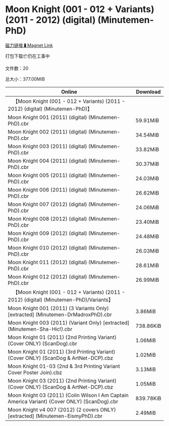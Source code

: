# Moon Knight (001 - 012 + Variants) (2011 - 2012) (digital) (Minutemen-PhD)

[磁力链接⬇Magnet Link](magnet:?xt=urn:btih:364d91c5dc4d1b70175b6a1646561b02b168b9f6&dn=Moon%20Knight%20%28001%20-%20012%20%2B%20Variants%29%20%282011%20-%202012%29%20%28digital%29%20%28Minutemen-PhD%29)

打包下载📦仍在工事中

文件数：20

总大小：377.00MiB

Online | Download
--- | ---
&emsp;【Moon Knight (001 - 012 + Variants) (2011 - 2012) (digital) (Minutemen-PhD)】 | 
Moon Knight 001 (2011) (digital) (Minutemen-PhD).cbr | 59.91MiB
Moon Knight 002 (2011) (digital) (Minutemen-PhD).cbr | 34.54MiB
Moon Knight 003 (2011) (digital) (Minutemen-PhD).cbr | 33.82MiB
Moon Knight 004 (2011) (digital) (Minutemen-PhD).cbr | 30.37MiB
Moon Knight 005 (2011) (digital) (Minutemen-PhD).cbr | 24.03MiB
Moon Knight 006 (2011) (digital) (Minutemen-PhD).cbr | 26.62MiB
Moon Knight 007 (2012) (digital) (Minutemen-PhD).cbr | 24.06MiB
Moon Knight 008 (2012) (digital) (Minutemen-PhD).cbr | 23.40MiB
Moon Knight 009 (2012) (digital) (Minutemen-PhD).cbr | 24.48MiB
Moon Knight 010 (2012) (digital) (Minutemen-PhD).cbr | 26.03MiB
Moon Knight 011 (2012) (digital) (Minutemen-PhD).cbr | 28.61MiB
Moon Knight 012 (2012) (digital) (Minutemen-PhD).cbr | 26.99MiB
&emsp;【Moon Knight (001 - 012 + Variants) (2011 - 2012) (digital) (Minutemen-PhD)/Variants】 | 
Moon Knight 001 (2011) (3 Variants Only) \[extracted\] (Minutemen-DrMadroxPhD).cbr | 3.86MiB
Moon Knight 003 (2011) (Variant Only) \[extracted\] (Minutemen-Sha-Hic!).cbr | 738.86KiB
Moon Knight 01 (2011) (2nd Printing Variant) (Cover ONLY) (ScanDog).cbr | 1.06MiB
Moon Knight 01 (2011) (3rd Printing Variant) (Cover ONLY) (ScanDog & ArtNet-DCP).cbz | 1.02MiB
Moon Knight 01-03 (2nd & 3rd Printing Variant Cover Poster Join).cbz | 3.13MiB
Moon Knight 03 (2011) (2nd Printing Variant) (Cover ONLY) (ScanDog & ArtNet-DCP).cbz | 1.05MiB
Moon Knight 03 (2011) (Colin Wilson I Am Captain America Variant) (Cover ONLY) (ScanDog).cbr | 839.78KiB
Moon Knight v4 007 (2012) (2 covers ONLY) \[extracted\] (Minutemen-EismyPhD).cbr | 2.49MiB